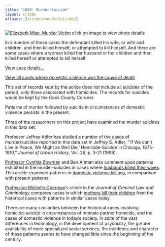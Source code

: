 ```yaml
---
title: "1889: Murder-Suicide"
layout: crimes
aliases: [/crimes/murderSuicide/]
---
```


[![Elizabeth Mize, Murder Victim](/img/crimes/murderSuicide/133.jpg)](/historical/timeline/1905/133/)
click on image to view photo details

In a number of these cases the defendant killed his wife, or wife and children, and then killed himself, or attempted to kill himself. And there are some cases where a woman killed her husband or her children and then killed herself or attempted to kill herself.

[View case details...](/database/904/)

[View all cases where domestic violence was the cause of death](/database/?backToResults=1&circum=6&page=1)

This set of records kept by the police does not include all suicides of the period, only those associated with homicides. The records for suicides would be kept by the Cook County Coroner.

Patterns of murder followed by suicide in circumstances of domestic violence persists in the present.

Three of the researchers on this project have examined the murder suicides in this data set:

   Professor Jeffrey Adler has studied a number of the cases of murder/suicides reported in this data set in Jeffrey S. Adler, “‘If We can’t Live in Peace, We Might as Well Die,’ Homicide-Suicide in Chicago, 1875-1910,” *Journal of Urban History*, Vol. 26, p. 3-21 (1999).

   [Professor Cynthia Bowman](/gallery/) and Ben Altman also comment upon patterns exhibited in the murder-suicides in cases where [husbands killed their wives](/docs_fk/homicide/jclc779-781.pdf). This article examined patterns in [domestic violence killings](/docs_fk/homicide/jclc739-790.pdf), in comparison with present patterns.

   [Profession Michelle Oberman](/gallery/)’s article in the *Journal of Criminal Law and Criminology* compares cases in which [mothers kill their children](/docs_fk/homicide/jclc707-737.pdf) from the historical cases with patterns in similar cases today.

There are many similarities between the historical cases involving homicide-suicide in circumstances of intimate partner homicide, and the cases of domestic violence in today’s society. In spite of the vast differences in technology, in the development of psychiatry, the greater availability of more specialized social services, the incidence and character of these patterns seems to have changed little since the beginning of the century.

